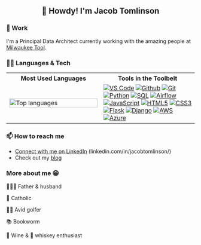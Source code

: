 <h2 align="center">👋 Howdy! I'm Jacob Tomlinson</h3>

### 👷 Work

I'm a Principal Data Architect currently working with the amazing people at [Milwaukee Tool](https://www.milwaukeetool.com/).

### 👨‍💻 Languages & Tech

<table>
    <tr>
        <th align="center">
            Most Used Languages
        </th>
        <th align="center">
            Tools in the Toolbelt
        </th>
    </tr>
    <tr>
        <td width="50%">
            <a href="https://www.github.com/mrjaketomlinson">
                <img width="100%" alt="Top languages" src="https://github-readme-stats.vercel.app/api/top-langs/?username=mrjaketomlinson&layout=compact&theme=dark&text_color=FFFFFF&hide_title=true"/>
            </a>
        </td>
        <td>
            <a href="#"><img alt="VS Code" src="https://img.shields.io/badge/Visual%20Studio%20Code-informational?style=flat&logo=visualstudiocode&logoColor=white&color=007ACC"/></a>
            <a href="#"><img alt="Github" src="https://img.shields.io/badge/Github-informational?style=flat&logo=github&logoColor=white&color=181717"/></a>
            <a href="#"><img alt="Git" src="https://img.shields.io/badge/Git-informational?style=flat&logo=git&logoColor=white&color=F05032"/></a>
            <a href="#"><img alt="Python" src="https://img.shields.io/badge/Python-informational?style=flat&logo=python&logoColor=white&color=3776AB"/></a>
            <a href="#"><img alt="SQL" src="https://img.shields.io/badge/PostgreSQL-informational?style=flat&logo=postgresql&logoColor=white&color=4169E1"/></a>
            <a href="#"><img alt="Airflow" src="https://img.shields.io/badge/Airflow-informational?style=flat&logo=apacheairflow&logoColor=white&color=017CEE"/></a>
            <a href="#"><img alt="JavaScript" src="https://img.shields.io/badge/JavaScript-informational?style=flat&logo=javascript&logoColor=white&color=F7DF1E"/></a>
            <a href="#"><img alt="HTML5" src="https://img.shields.io/badge/HTML5-informational?style=flat&logo=html5&logoColor=white&color=E34F26"/></a>
            <a href="#"><img alt="CSS3" src="https://img.shields.io/badge/CSS-informational?style=flat&logo=css3&logoColor=white&color=1572B6"/></a>
            <a href="#"><img alt="Flask" src="https://img.shields.io/badge/Flask-informational?style=flat&logo=flask&logoColor=white&color=000000"/></a>
            <a href="#"><img alt="Django" src="https://img.shields.io/badge/Django-informational?style=flat&logo=django&logoColor=white&color=092E20"/></a>
            <a href="#"><img alt="AWS" src="https://img.shields.io/badge/AWS-informational?style=flat&logo=amazonaws&logoColor=white&color=232F3E"/></a>
            <a href="#"><img alt="Azure" src="https://img.shields.io/badge/Azure-informational?style=flat&logo=microsoftazure&logoColor=white&color=0078D4"/></a>
        </td>
    </tr>
</table>

### 📫 How to reach me
- [Connect with me on LinkedIn](https://www.linkedin.com/in/jacobtomlinson/) (linkedin.com/in/jacobtomlinson/)
- Check out my [blog](https://www.jacobwritescode.com)

### More about me 😁

👨‍👩‍👦 Father & husband

🙏 Catholic

🏌️‍♂️ Avid golfer

📚 Bookworm

🍷 Wine & 🥃 whiskey enthusiast
